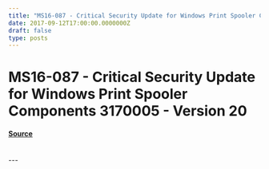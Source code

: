 ```yaml
---
title: "MS16-087 - Critical Security Update for Windows Print Spooler Components 3170005 - Version 20"
date: 2017-09-12T17:00:00.0000000Z
draft: false
type: posts
---
```

# MS16-087 - Critical Security Update for Windows Print Spooler Components 3170005 - Version 20









#### [Source](https://technet.microsoft.com/en-us/library/security/MS16-087)

<br/>
---
